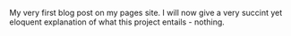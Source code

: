My very first blog post on my pages site. I will now give a very succint yet eloquent explanation of what this project entails - nothing. 
